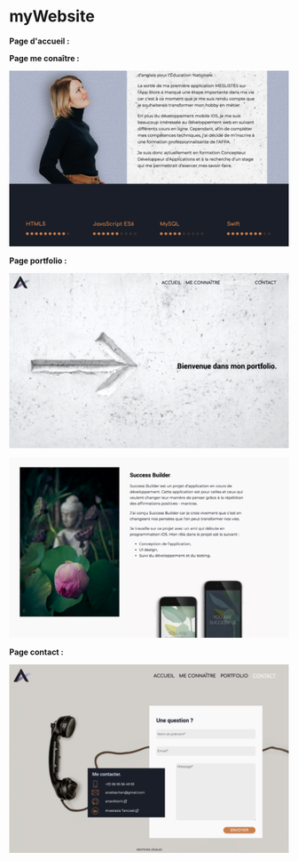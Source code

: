 # myWebsite

**Page d'accueil :**



**Page me conaître :**

![Screenshot: about me](about.png)

**Page portfolio :**

![Screenshot: portfolio](portfolio1.png)

![Screenshot: portfolio](portfolio3.png)

**Page contact :**

![Screenshot: contact](contact.png)
